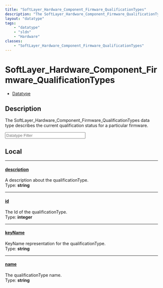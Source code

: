 ```yaml
---
title: "SoftLayer_Hardware_Component_Firmware_QualificationTypes"
description: "The SoftLayer_Hardware_Component_Firmware_QualificationTypes data type describes the current qualification status for a... "
layout: "datatype"
tags:
    - "datatype"
    - "sldn"
    - "Hardware"
classes:
    - "SoftLayer_Hardware_Component_Firmware_QualificationTypes"
---
```


# SoftLayer_Hardware_Component_Firmware_QualificationTypes
<div id='service-datatype'>
    <ul id='sldn-reference-tabs'>
        <li id='datatype'> <a href='/reference/datatypes/SoftLayer_Hardware_Component_Firmware_QualificationTypes' >Datatype</a></li>
    </ul>
</div>

## Description 


The SoftLayer_Hardware_Component_Firmware_QualificationTypes data type describes the current qualification status for a particular firmware. 





<!-- Filer BEGIN -->
<div class="view-filters">
        <div class="clearfix">
            <div class="search-input-box">
                <input placeholder="Datatype Filter" onkeyup="titleSearch(inputId='prop-input', divId='properties', elementClass='prop-row')" 
                    type="text" id="prop-input" value="" size="30" maxlength="128" class="form-text">
            </div>
        </div>
</div>
<!-- Filer END -->

<div id="properties" class="content">
<div id="localProperties" class="prop-content" >

## Local
<div class="prop-row">

-----
[description]: #description
#### [description]
A description about the qualificationType.  
<span class="type-label">Type: </span>**string**  



</div>
<div class="prop-row">

-----
[id]: #id
#### [id]
The Id of the qualificationType.  
<span class="type-label">Type: </span>**integer**  



</div>
<div class="prop-row">

-----
[keyName]: #keyname
#### [keyName]
KeyName representation for the qualificationType.  
<span class="type-label">Type: </span>**string**  



</div>
<div class="prop-row">

-----
[name]: #name
#### [name]
The qualificationType name.  
<span class="type-label">Type: </span>**string**  



</div>
</div>
<!-- LOCAL PROPERTY END -->

</div>


